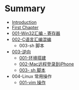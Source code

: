 # Summary

* [Introduction](README.md)
* [First Chapter](chapter1.md)
* [001-Win32汇编 - 寄存器](001-win32hui-bian-ji-cun-qi.md)
* [002-C语言汇编混编](002-cyu-yan-hui-bian-hun-bian.md)
  * 003-sh 脚本
* [003-逆向](003ni-xiang.md)
  * [001-环境搭建](003ni-xiang/001huan-jing-da-jian.md)
  * [002-Mac远程登录到iPhone](003ni-xiang/002-macyuan-cheng-deng-lu-dao-iphone.md)
  * [003- sh 脚本](003ni-xiang/003-sh-jiao-ben.md)
* 004-Linux 常用操作
  * [001-vim 操作](001-vim-cao-zuo.md)

